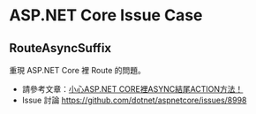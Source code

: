 # ASP.NET Core Issue Case

## RouteAsyncSuffix

重現 ASP.NET Core 裡 Route 的問題。

* 請參考文章：<a href="https://blog.kkbruce.net/2020/02/aspnetcore-async-action-name.html" target="_blank">小心ASP.NET CORE裡ASYNC結尾ACTION方法！</a>
* Issue 討論 https://github.com/dotnet/aspnetcore/issues/8998
